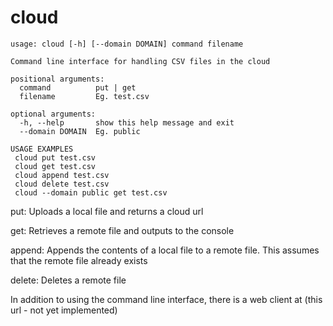# cloud

```
usage: cloud [-h] [--domain DOMAIN] command filename

Command line interface for handling CSV files in the cloud

positional arguments:
  command          put | get
  filename         Eg. test.csv

optional arguments:
  -h, --help       show this help message and exit
  --domain DOMAIN  Eg. public

USAGE EXAMPLES 
 cloud put test.csv 
 cloud get test.csv
 cloud append test.csv
 cloud delete test.csv 
 cloud --domain public get test.csv
```


put: Uploads a local file and returns a cloud url

get: Retrieves a remote file and outputs to the console

append: Appends the contents of a local file to a remote file. This assumes that the remote file already exists

delete: Deletes a remote file

In addition to using the command line interface, there is a web client at (this url - not yet implemented)